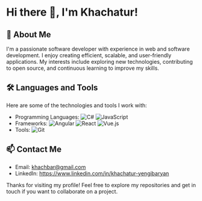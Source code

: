 # Hi there 👋, I'm Khachatur!

## 🚀 About Me

I'm a passionate software developer with experience in web and software development. I enjoy creating efficient, scalable, and user-friendly applications. My interests include exploring new technologies, contributing to open source, and continuous learning to improve my skills.

## 🛠️ Languages and Tools

Here are some of the technologies and tools I work with:

- Programming Languages: ![C#](https://img.shields.io/badge/-C%23-333?style=flat&logo=c-sharp) ![JavaScript](https://img.shields.io/badge/-JavaScript-333?style=flat&logo=javascript)
- Frameworks: ![Angular](https://img.shields.io/badge/-Angular-333?style=flat&logo=angular) ![React](https://img.shields.io/badge/-React-333?style=flat&logo=react) ![Vue.js](https://img.shields.io/badge/-Vue.js-333?style=flat&logo=Vue.js)
- Tools: ![Git](https://img.shields.io/badge/-Git-333?style=flat&logo=git) 

## 📫 Contact Me

- Email: khachbar@gmail.com
- LinkedIn: https://www.linkedin.com/in/khachatur-yengibaryan

Thanks for visiting my profile! Feel free to explore my repositories and get in touch if you want to collaborate on a project.

